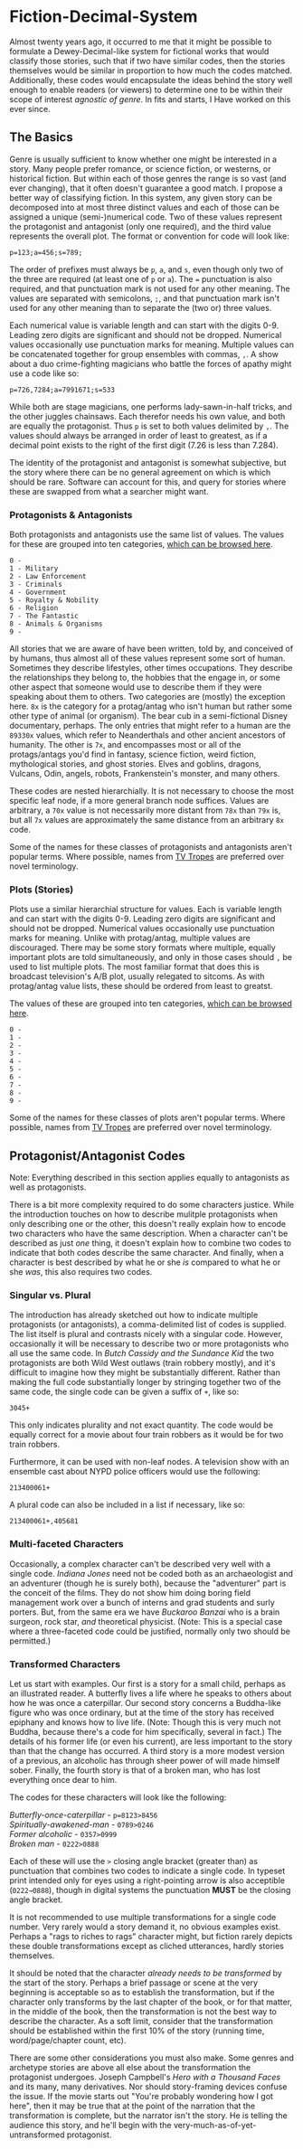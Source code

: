 # Fiction-Decimal-System

Almost twenty years ago, it occurred to me that it might be possible to formulate a Dewey-Decimal-like system for fictional works that would classify those stories, such that if two have similar codes, then the stories themselves would be similar in proportion to how much the codes matched. Additionally, these codes would encapsulate the ideas behind the story well enough to enable readers (or viewers) to determine one to be within their scope of interest *agnostic of genre*. In fits and starts, I Have worked on this ever since.

## The Basics

Genre is usually sufficient to know whether one might be interested in a story. Many people prefer romance, or science fiction, or westerns, or historical fiction. But within each of those genres the range is so vast (and ever changing), that it often doesn't guarantee a good match. I propose a better way of classifying fiction. In this system, any given story can be decomposed into at most three distinct values and each of those can be assigned a unique (semi-)numerical code. Two of these values represent the protagonist and antagonist (only one required), and the third value represents the overall plot. The format or convention for code will look like:

    p=123;a=456;s=789;

The order of prefixes must always be `p`, `a`, and `s`, even though only two of the three are required (at least one of `p` or `a`). The `=` punctuation is also required, and that punctuation mark is not used for any other meaning. The values are separated with semicolons, `;`, and that punctuation mark isn't used for any other meaning than to separate the (two or) three values.

Each numerical value is variable length and can start with the digits 0-9. Leading zero digits are significant and should not be dropped. Numerical values occasionally use punctuation marks for meaning. Multiple values can be concatenated together for group ensembles with commas, `,`. A show about a duo crime-fighting magicians who battle the forces of apathy might use a code like so:

    p=726,7284;a=7991671;s=533

While both are stage magicians, one performs lady-sawn-in-half tricks, and the other juggles chainsaws. Each therefor needs his own value, and both are equally the protagonist. Thus `p` is set to both values delimited by `,`. The values should always be arranged in order of least to greatest, as if a decimal point exists to the right of the first digit (7.26 is less than 7.284).

The identity of the protagonist and antagonist is somewhat subjective, but the story where there can be no general agreement on which is which should be rare. Software can account for this, and query for stories where these are swapped from what a searcher might want.

### Protagonists & Antagonists

Both protagonists and antagonists use the same list of values. The values for these are grouped into ten categories, [which can be browsed here](/codes/protag_antag/root.md).

    0 - 
    1 - Military
    2 - Law Enforcement
    3 - Criminals
    4 - Government
    5 - Royalty & Nobility
    6 - Religion
    7 - The Fantastic
    8 - Animals & Organisms
    9 - 

All stories that we are aware of have been written, told by, and conceived of by humans, thus almost all of these values represent some sort of human. Sometimes they describe lifestyles, other times occupations. They describe the relationships they belong to, the hobbies that the engage in, or some other aspect that someone would use to describe them if they were speaking about them to others. Two categories are (mostly) the exception here. `8x` is the category for a protag/antag who isn't human but rather some other type of animal (or organism). The bear cub in a semi-fictional Disney documentary, perhaps. The only entries that might refer to a human are the `89330x` values, which refer to Neanderthals and other ancient ancestors of humanity. The other is `7x`, and encompasses most or all of the protags/antags you'd find in fantasy, science fiction, weird fiction, mythological stories, and ghost stories. Elves and goblins, dragons, Vulcans, Odin, angels, robots, Frankenstein's monster, and many others.

These codes are nested hierarchially. It is not necessary to choose the most specific leaf node, if a more general branch node suffices. Values are arbitrary, a `70x` value is not necessarily more distant from `78x` than `79x` is, but all `7x` values are approximately the same distance from an arbitrary `8x` code.

Some of the names for these classes of protagonists and antagonists aren't popular terms. Where possible, names from [TV Tropes](tvtropes.com) are preferred over novel terminology.

### Plots (Stories)

Plots use a similar hierarchial structure for values. Each is variable length and can start with the digits 0-9. Leading zero digits are significant and should not be dropped. Numerical values occasionally use punctuation marks for meaning. Unlike with protag/antag, multiple values are discouraged. There may be some story formats where multiple, equally important plots are told simultaneously, and only in those cases should `,` be used to list multiple plots. The most familiar format that does this is broadcast television's A/B plot, usually relegated to sitcoms. As with protag/antag value lists, these should be ordered from least to greatst.

The values of these are grouped into ten categories, [which can be browsed here](/codes/story/root.md).

    0 - 
    1 - 
    2 - 
    3 - 
    4 - 
    5 - 
    6 - 
    7 - 
    8 - 
    9 - 

Some of the names for these classes of plots aren't popular terms. Where possible, names from [TV Tropes](tvtropes.com) are preferred over novel terminology.

   
## Protagonist/Antagonist Codes

Note: Everything described in this section applies equally to antagonists as well as protagonists.

There is a bit more complexity required to do some characters justice. While the introduction touches on how to describe mulitple protagonists when only describing one or the other, this doesn't really explain how to encode two characters who have the same description. When a character can't be described as just *one* thing, it doesn't explain how to combine two codes to indicate that both codes describe the same character. And finally, when a character is best described by what he or she *is* compared to what he or she *was*, this also requires two codes.

### Singular vs. Plural

The introduction has already sketched out how to indicate multiple protagonists (or antagonists), a comma-delimited list of codes is supplied. The list itself is plural and contrasts nicely with a singular code. However, occasionally it will be necessary to describe two or more protagonists who all use the same code. In *Butch Cassidy and the Sundance Kid* the two protagonists are both Wild West outlaws (train robbery mostly), and it's difficult to imagine how they might be substantially different. Rather than making the full code substantially longer by stringing together two of the same code, the single code can be given a suffix of `+`, like so:

`3045+`

This only indicates plurality and not exact quantity. The code would be equally correct for a movie about four train robbers as it would be for two train robbers.

Furthermore, it can be used with non-leaf nodes. A television show with an ensemble cast about NYPD police officers would use the following:

`213400061+`

A plural code can also be included in a list if necessary, like so:

`213400061+,405681`

### Multi-faceted Characters

Occasionally, a complex character can't be described very well with a single code. *Indiana Jones* need not be coded both as an archaeologist and an adventurer (though he is surely both), because the "adventurer" part is the conceit of the films. They do not show him doing boring field management work over a bunch of interns and grad students and surly porters. But, from the same era we have *Buckaroo Banzai* who is a brain surgeon, rock star, *and* theoretical physicist. (Note: This is a special case where a three-faceted code could be justified, normally only two should be permitted.)



### Transformed Characters

Let us start with examples. Our first is a story for a small child, perhaps as an illustrated reader. A butterfly lives a life where he speaks to others about how he was once a caterpillar. Our second story concerns a Buddha-like figure who was once ordinary, but at the time of the story has received epiphany and knows how to live life. (Note: Though this is very much not Buddha, because there's a code for him specifically, several in fact.) The details of his former life (or even his current), are less important to the story than that the change has occurred. A third story is a more modest version of a previous, an alcoholic has through sheer power of will made himself sober. Finally, the fourth story is that of a broken man, who has lost everything once dear to him.

The codes for these characters will look like the following:

*Butterfly-once-caterpillar* - `p=8123>8456`  
*Spiritually-awakened-man* - `0789>0246`  
*Former alcoholic* - `0357>0999`  
*Broken man* - `0222>0888`  

Each of these will use the `>` closing angle bracket (greater than) as punctuation that combines two codes to indicate a single code. In typeset print intended only for eyes using a right-pointing arrow is also acceptible (`0222→0888`), though in digital systems the punctuation **MUST** be the closing angle bracket.

It is not recommended to use multiple transformations for a single code number. Very rarely would a story demand it, no obvious examples exist. Perhaps a "rags to riches to rags" character might, but fiction rarely depicts these double transformations except as cliched utterances, hardly stories themselves.

It should be noted that the character *already needs to be transformed* by the start of the story. Perhaps a brief passage or scene at the very beginning is acceptable so as to establish the transformation, but if the character only transforms by the last chapter of the book, or for that matter, in the middle of the book, then the transformation is not the best way to describe the character. As a soft limit, consider that the transformation should be established within the first 10% of the story (running time, word/page/chapter count, etc).

There are some other considerations you must also make. Some genres and archetype stories are above all else about the transformation the protagonist undergoes. Joseph Campbell's *Hero with a Thousand Faces* and its many, many derivatives. Nor should story-framing devices confuse the issue. If the movie starts out "You're probably wondering how I got here", then it may be true that at the point of the narration that the transformation is complete, but the narrator isn't the story. He is telling the audience this story, and he'll begin with the very-much-as-of-yet-untransformed protagonist.

